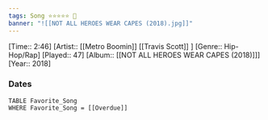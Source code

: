 ```yaml
---
tags: Song ⭐⭐⭐⭐⭐ 💛
banner: "![[NOT ALL HEROES WEAR CAPES (2018).jpg]]"
---
```

[Time:: 2:46]
[Artist:: [[Metro Boomin]] [[Travis Scott]] ]
[Genre:: Hip-Hop/Rap]
[Played:: 47]
[Album:: [[NOT ALL HEROES WEAR CAPES (2018)]]]
[Year:: 2018]
### Dates
````dataview
TABLE Favorite_Song
WHERE Favorite_Song = [[Overdue]]
````